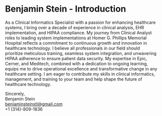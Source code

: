 # Benjamin Stein - Introduction

As a Clinical Informatics Specialist with a passion for enhancing healthcare systems, I bring over a decade of experience in clinical analysis, EHR implementation, and HIPAA compliance. My journey from Clinical Analyst roles to leading system implementations at Homer G. Phillips Memorial Hospital reflects a commitment to continuous growth and innovation in healthcare technology. I believe all professionals in our field should prioritize meticulous training, seamless system integration, and unwavering HIPAA adherence to ensure patient data security. My expertise in Epic, Cerner, and Meditech, combined with a dedication to ongoing learning, equips me to drive operational excellence and transformative change in any healthcare setting. I am eager to contribute my skills in clinical informatics, management, and training to your team and help shape the future of healthcare technology.

Sincerely,  
Benjamin Stein  
benjaminsteinstl@gmail.com  
+1 (314)-809-1836  